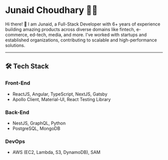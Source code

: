 # Junaid Choudhary 👨‍💻

Hi there! 👋 I am Junaid, a Full-Stack Developer with 6+ years of experience building amazing products across diverse domains like fintech, e-commerce, ed-tech, media, and more. I've worked with startups and established organizations, contributing to scalable and high-performance solutions.

---

## 🛠️ Tech Stack

### Front-End
- ReactJS, Angular, TypeScript, NextJS, Gatsby
- Apollo Client, Material-UI, React Testing Library

### Back-End
- NestJS, GraphQL, Python
- PostgreSQL, MongoDB

### DevOps
- AWS (EC2, Lambda, S3, DynamoDB), SAM
<!--
**JustJunaid/JustJunaid** is a ✨ _special_ ✨ repository because its `README.md` (this file) appears on your GitHub profile.

Here are some ideas to get you started:

- 👯 I’m looking to collaborate on ...
- 🤔 I’m looking for help with ...
- 💬 Ask me about ...
- 📫 How to reach me: ...
- 😄 Pronouns: ...
- 
-->
